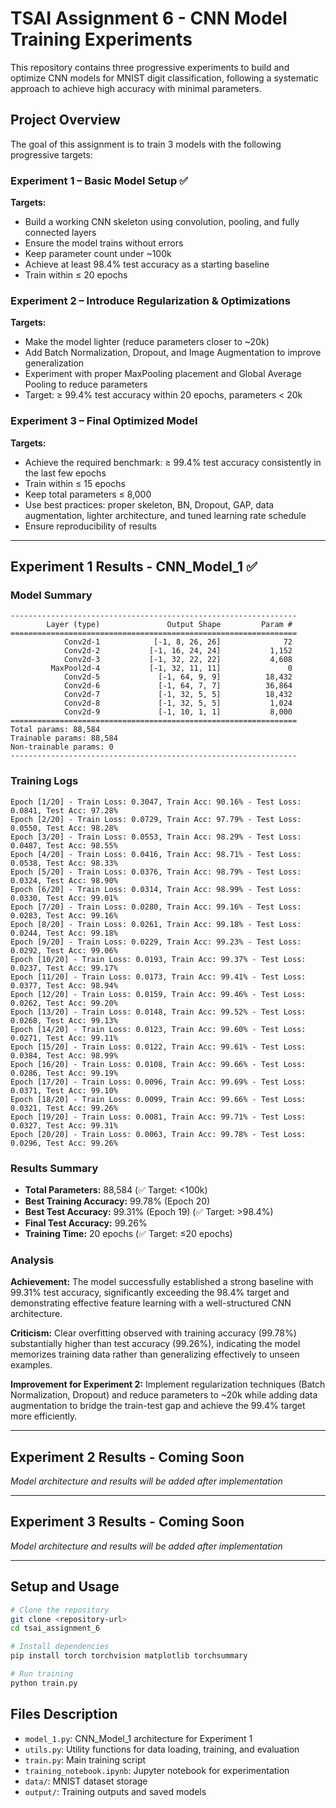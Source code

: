 # TSAI Assignment 6 - CNN Model Training Experiments

This repository contains three progressive experiments to build and optimize CNN models for MNIST digit classification, following a systematic approach to achieve high accuracy with minimal parameters.

## Project Overview

The goal of this assignment is to train 3 models with the following progressive targets:

### Experiment 1 – Basic Model Setup ✅
**Targets:**
- Build a working CNN skeleton using convolution, pooling, and fully connected layers
- Ensure the model trains without errors
- Keep parameter count under ~100k
- Achieve at least 98.4% test accuracy as a starting baseline
- Train within ≤ 20 epochs

### Experiment 2 – Introduce Regularization & Optimizations
**Targets:**
- Make the model lighter (reduce parameters closer to ~20k)
- Add Batch Normalization, Dropout, and Image Augmentation to improve generalization
- Experiment with proper MaxPooling placement and Global Average Pooling to reduce parameters
- Target: ≥ 99.4% test accuracy within 20 epochs, parameters < 20k

### Experiment 3 – Final Optimized Model
**Targets:**
- Achieve the required benchmark: ≥ 99.4% test accuracy consistently in the last few epochs
- Train within ≤ 15 epochs
- Keep total parameters ≤ 8,000
- Use best practices: proper skeleton, BN, Dropout, GAP, data augmentation, lighter architecture, and tuned learning rate schedule
- Ensure reproducibility of results

---

## Experiment 1 Results - CNN_Model_1 ✅

### Model Summary
```
----------------------------------------------------------------
        Layer (type)               Output Shape         Param #
================================================================
            Conv2d-1            [-1, 8, 26, 26]              72
            Conv2d-2           [-1, 16, 24, 24]           1,152
            Conv2d-3           [-1, 32, 22, 22]           4,608
         MaxPool2d-4           [-1, 32, 11, 11]               0
            Conv2d-5             [-1, 64, 9, 9]          18,432
            Conv2d-6             [-1, 64, 7, 7]          36,864
            Conv2d-7             [-1, 32, 5, 5]          18,432
            Conv2d-8             [-1, 32, 5, 5]           1,024
            Conv2d-9             [-1, 10, 1, 1]           8,000
================================================================
Total params: 88,584
Trainable params: 88,584
Non-trainable params: 0
----------------------------------------------------------------
```

### Training Logs
```
Epoch [1/20] - Train Loss: 0.3047, Train Acc: 90.16% - Test Loss: 0.0841, Test Acc: 97.28%
Epoch [2/20] - Train Loss: 0.0729, Train Acc: 97.79% - Test Loss: 0.0550, Test Acc: 98.28%
Epoch [3/20] - Train Loss: 0.0553, Train Acc: 98.29% - Test Loss: 0.0487, Test Acc: 98.55%
Epoch [4/20] - Train Loss: 0.0416, Train Acc: 98.71% - Test Loss: 0.0538, Test Acc: 98.33%
Epoch [5/20] - Train Loss: 0.0376, Train Acc: 98.79% - Test Loss: 0.0324, Test Acc: 98.90%
Epoch [6/20] - Train Loss: 0.0314, Train Acc: 98.99% - Test Loss: 0.0330, Test Acc: 99.01%
Epoch [7/20] - Train Loss: 0.0280, Train Acc: 99.16% - Test Loss: 0.0283, Test Acc: 99.16%
Epoch [8/20] - Train Loss: 0.0261, Train Acc: 99.18% - Test Loss: 0.0244, Test Acc: 99.18%
Epoch [9/20] - Train Loss: 0.0229, Train Acc: 99.23% - Test Loss: 0.0292, Test Acc: 99.06%
Epoch [10/20] - Train Loss: 0.0193, Train Acc: 99.37% - Test Loss: 0.0237, Test Acc: 99.17%
Epoch [11/20] - Train Loss: 0.0173, Train Acc: 99.41% - Test Loss: 0.0377, Test Acc: 98.94%
Epoch [12/20] - Train Loss: 0.0159, Train Acc: 99.46% - Test Loss: 0.0262, Test Acc: 99.20%
Epoch [13/20] - Train Loss: 0.0148, Train Acc: 99.52% - Test Loss: 0.0268, Test Acc: 99.13%
Epoch [14/20] - Train Loss: 0.0123, Train Acc: 99.60% - Test Loss: 0.0271, Test Acc: 99.11%
Epoch [15/20] - Train Loss: 0.0122, Train Acc: 99.61% - Test Loss: 0.0384, Test Acc: 98.99%
Epoch [16/20] - Train Loss: 0.0108, Train Acc: 99.66% - Test Loss: 0.0286, Test Acc: 99.19%
Epoch [17/20] - Train Loss: 0.0096, Train Acc: 99.69% - Test Loss: 0.0371, Test Acc: 99.10%
Epoch [18/20] - Train Loss: 0.0099, Train Acc: 99.66% - Test Loss: 0.0321, Test Acc: 99.26%
Epoch [19/20] - Train Loss: 0.0081, Train Acc: 99.71% - Test Loss: 0.0327, Test Acc: 99.31%
Epoch [20/20] - Train Loss: 0.0063, Train Acc: 99.78% - Test Loss: 0.0296, Test Acc: 99.26%
```

### Results Summary
- **Total Parameters:** 88,584 (✅ Target: <100k)
- **Best Training Accuracy:** 99.78% (Epoch 20)
- **Best Test Accuracy:** 99.31% (Epoch 19) (✅ Target: >98.4%)
- **Final Test Accuracy:** 99.26%
- **Training Time:** 20 epochs (✅ Target: ≤20 epochs)

### Analysis

**Achievement:** The model successfully established a strong baseline with 99.31% test accuracy, significantly exceeding the 98.4% target and demonstrating effective feature learning with a well-structured CNN architecture.

**Criticism:** Clear overfitting observed with training accuracy (99.78%) substantially higher than test accuracy (99.26%), indicating the model memorizes training data rather than generalizing effectively to unseen examples.

**Improvement for Experiment 2:** Implement regularization techniques (Batch Normalization, Dropout) and reduce parameters to ~20k while adding data augmentation to bridge the train-test gap and achieve the 99.4% target more efficiently.

---

## Experiment 2 Results - Coming Soon
*Model architecture and results will be added after implementation*

---

## Experiment 3 Results - Coming Soon
*Model architecture and results will be added after implementation*

---

## Setup and Usage

```bash
# Clone the repository
git clone <repository-url>
cd tsai_assignment_6

# Install dependencies
pip install torch torchvision matplotlib torchsummary

# Run training
python train.py
```

## Files Description
- `model_1.py`: CNN_Model_1 architecture for Experiment 1
- `utils.py`: Utility functions for data loading, training, and evaluation
- `train.py`: Main training script
- `training_notebook.ipynb`: Jupyter notebook for experimentation
- `data/`: MNIST dataset storage
- `output/`: Training outputs and saved models